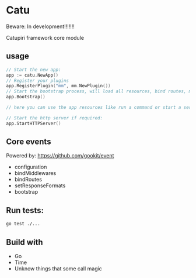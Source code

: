 # Catu

Beware: In development!!!!!!!

Catupiri framework core module

## usage

```go
// Start the new app:
app := catu.NewApp()
// Register your plugins
app.RegisterPlugin("mm", mm.NewPlugin())
// Start the bootstrap process, will load all resources, bind routes, middlewares ...
app.Bootstrap()

// here you can use the app resources like run a command or start a server...

// Start the http server if required:
app.StartHTTPServer()
```

## Core events

Powered by: https://github.com/gookit/event

- configuration
- bindMiddlewares
- bindRoutes
- setResponseFormats
- bootstrap

## Run tests:

```sh
go test ./...
```

## Build with

- Go
- Time
- Unknow things that some call magic